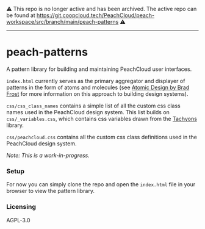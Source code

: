⚠️ This repo is no longer active and has been archived. The active repo can be found at https://git.coopcloud.tech/PeachCloud/peach-workspace/src/branch/main/peach-patterns ⚠️

-----

# peach-patterns

A pattern library for building and maintaining PeachCloud user interfaces.

`index.html` currently serves as the primary aggregator and displayer of patterns in the form of atoms and molecules (see [Atomic Design by Brad Frost](http://atomicdesign.bradfrost.com/) for more information on this approach to building design systems).

`css/css_class_names` contains a simple list of all the custom css class names used in the PeachCloud design system. This list builds on `css/_variables.css`, which contains css variables drawn from the [Tachyons](http://tachyons.io/) library.

`css/peachcloud.css` contains all the custom css class definitions used in the PeachCloud design system.

_Note: This is a work-in-progress._

### Setup

For now you can simply clone the repo and open the `index.html` file in your browser to view the pattern library.

### Licensing

AGPL-3.0
